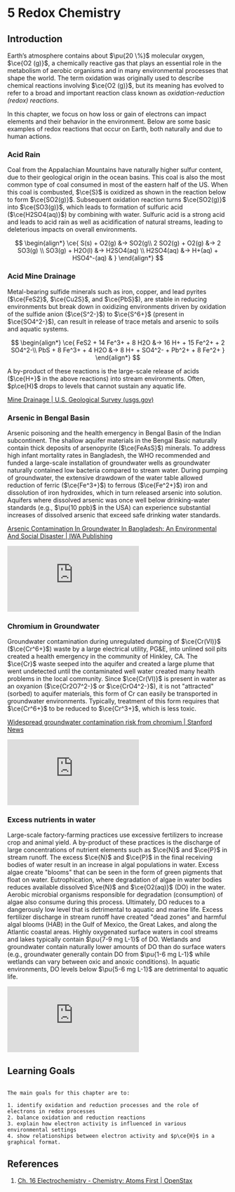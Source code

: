# 5 Redox Chemistry

## Introduction

Earth’s atmosphere contains about $\pu{20 \%}$ molecular oxygen, $\ce{O2 (g)}$, a chemically reactive gas that plays an essential role in the metabolism of aerobic organisms and in many environmental processes that shape the world. The term oxidation was originally used to describe chemical reactions involving $\ce{O2 (g)}$, but its meaning has evolved to refer to a broad and important reaction class known as _oxidation-reduction (redox) reactions_. 

In this chapter, we focus on how loss or gain of electrons can impact elements and their behavior in the environment. Below are some basic examples of redox reactions that occur on Earth, both naturally and due to human actions.

### Acid Rain

Coal from the Appalachian Mountains have naturally higher sulfur content, due to their geological origin in the ocean basins. This coal is also the most common type of coal consumed in most of the eastern half of the US. When this coal is combusted, $\ce{S}$ is oxidized as shown in the reaction below to form $\ce{SO2(g)}$. Subsequent oxidation reaction turns $\ce{SO2(g)}$ into $\ce{SO3(g)}$, which leads to formation of sulfuric acid ($\ce{H2SO4(aq)}$) by combining with water. Sulfuric acid is a strong acid and leads to acid rain as well as acidification of natural streams, leading to deleterious impacts on overall environments.

$$ 
\begin{align*} 
\ce{
S(s) + O2(g) &-> SO2(g\\
2 SO2(g) + O2(g) &-> 2 SO3(g) \\
SO3(g) + H2O(l) &-> H2SO4(aq) \\
H2SO4(aq) &-> H+(aq) + HSO4^-(aq) &
} 
\end{align*} 
$$

### Acid Mine Drainage

Metal-bearing sulfide minerals such as iron, copper, and lead pyrites ($\ce{FeS2}$, $\ce{Cu2S}$, and $\ce{PbS}$), are stable in reducing environments but break down in oxidizing environments driven by oxidation of the sulfide anion ($\ce{S^2-}$) to $\ce{S^6+}$ (present in $\ce{SO4^2-}$), can result in release of trace metals and arsenic to soils and aquatic systems.

$$ 
\begin{align*} 
\ce{
FeS2 + 14 Fe^3+ + 8 H2O &-> 16 H+ + 15 Fe^2+ + 2 SO4^2-\\
PbS + 8 Fe^3+ + 4 H2O &-> 8 H+ + SO4^2- + Pb^2+ + 8 Fe^2+
} \end{align*} $$

A by-product of these reactions is the large-scale release of acids ($\ce{H+}$ in the above reactions) into stream environments. Often, $p\ce{H}$ drops to levels that cannot sustain any aquatic life.

[Mine Drainage | U.S. Geological Survey (usgs.gov)](https://www.usgs.gov/mission-areas/water-resources/science/mine-drainage)

### Arsenic in Bengal Basin

Arsenic poisoning and the health emergency in Bengal Basin of the Indian subcontinent. The shallow aquifer materials in the Bengal Basic naturally contain thick deposits of arsenopyrite ($\ce{FeAsS}$) minerals. To address high infant mortality rates in Bangladesh, the WHO recommended and funded a large-scale installation of groundwater wells as groundwater naturally contained low bacteria compared to stream water. During pumping of groundwater, the extensive drawdown of the water table allowed reduction of ferric ($\ce{Fe^3+}$) to ferrous ($\ce{Fe^2+}$) iron and dissolution of iron hydroxides, which in turn released arsenic into solution. Aquifers where dissolved arsenic was once well below drinking-water standards (e.g., $\pu{10 ppb}$ in the USA) can experience substantial increases of dissolved arsenic that exceed safe drinking water standards. 

[Arsenic Contamination In Groundwater In Bangladesh: An Environmental And Social Disaster | IWA Publishing](https://www.iwapublishing.com/news/arsenic-contamination-groundwater-bangladesh-environmental-and-social-disaster)

<div class="container">
<iframe src="https://www.youtube.com/embed/BVht6JtufYE" 
frameborder="0" allowfullscreen class="video"></iframe>
</div>


### Chromium in Groundwater

Groundwater contamination during unregulated dumping of $\ce{Cr(VI)}$ ($\ce{Cr^6+}$) waste by a large electrical utility, PG&E, into unlined soil pits created a health emergency in the community of Hinkley, CA. The $\ce{Cr}$ waste seeped into the aquifer and created a large plume that went undetected until the contaminated well water created many health problems in the local community. Since $\ce{Cr(VI)}$ is present in water as an oxyanion ($\ce{Cr2O7^2-}$ or $\ce{CrO4^2-}$), it is not "attracted" (sorbed) to aquifer materials, this form of Cr can easily be transported in groundwater environments. Typically, treatment of this form requires that $\ce{Cr^6+}$ to be reduced to $\ce{Cr^3+}$, which is less toxic.

[Widespread groundwater contamination risk from chromium | Stanford News](https://news.stanford.edu/2018/07/23/widespread-groundwater-contamination-risk-chromium/)

<div class="container">
<iframe src="https://www.youtube.com/embed/tadJai_SC4I" 
frameborder="0" allowfullscreen class="video"></iframe>
</div>


### Excess nutrients in water

Large-scale factory-farming practices use excessive fertilizers to increase crop and animal yield. A by-product of these practices is the discharge of large concentrations of nutrient elements such as $\ce{N}$ and $\ce{P}$ in stream runoff. The excess $\ce{N}$ and $\ce{P}$ in the final receiving bodies of water result in an increase in algal populations in water. Excess algae create "blooms" that can be seen in the form of green pigments that float on water. Eutrophication, where degradation of algae in water bodies reduces available dissolved $\ce{N}$ and $\ce{O2(aq)}$ (DO) in the water. Aerobic microbial organisms responsible for degradation (consumption) of algae also consume during this process. Ultimately, DO reduces to a dangerously low level that is detrimental to aquatic and marine life. Excess fertilizer discharge in stream runoff have created "dead zones" and harmful algal blooms (HAB) in the Gulf of Mexico, the Great Lakes, and along the Atlantic coastal areas. Highly oxygenated surface waters in cool streams and lakes typically contain $\pu{7-9 mg L-1}$ of DO. Wetlands and groundwater contain naturally lower amounts of DO than do surface waters (e.g., groundwater generally contain DO from $\pu{1-6 mg L-1}$ while wetlands can vary between oxic and anoxic conditions). In aquatic environments, DO levels below $\pu{5-6 mg L-1}$ are detrimental to aquatic life.

<div class="container">
<iframe src="https://www.youtube.com/embed/92TFJTtuq6k" 
frameborder="0" allowfullscreen class="video"></iframe>
</div>

## Learning Goals

```{admonition} Learning Goals

The main goals for this chapter are to:

1. identify oxidation and reduction processes and the role of electrons in redox processes
2. balance oxidation and reduction reactions
3. explain how electron activity is influenced in various environmental settings
4. show relationships between electron activity and $p\ce{H}$ in a graphical format.
```


## References
1. [Ch. 16 Electrochemistry - Chemistry: Atoms First | OpenStax](https://openstax.org/books/chemistry-atoms-first/pages/16-introduction)